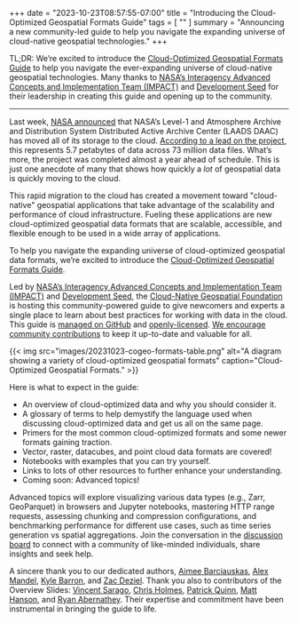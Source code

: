 +++
date = "2023-10-23T08:57:55-07:00"
title = "Introducing the Cloud-Optimized Geospatial Formats Guide"
tags = [ ""
]
summary = "Announcing a new community-led guide to help you navigate the expanding universe of cloud-native geospatial technologies."
+++

TL;DR: We’re excited to introduce the [Cloud-Optimized Geospatial Formats Guide](https://guide.cloudnativegeo.org) to help you navigate the ever-expanding universe of cloud-native geospatial technologies. Many thanks to [NASA’s Interagency Advanced Concepts and Implementation Team (IMPACT)](https://impact.earthdata.nasa.gov) and [Development Seed](https://developmentseed.org) for their leadership in creating this guide and opening up to the community.

---

Last week, [NASA announced](https://www.earthdata.nasa.gov/news/laads-daac-data-in-earthdata-cloud?fbclid=IwAR3erSJcWYl4iNVQelc32ls4kYOgHb8YVCIznwjquUcFPEeYBYgYa-2J7uw_aem_Ae5gOJsCo3U8SsdMJ1Y8u-k_7mE8jmDaQ2-_6JhHHUoLCqHabvVEMDKwJNVhP9ohLQo&mibextid=Zxz2cZ) that NASA’s Level-1 and Atmosphere Archive and Distribution System Distributed Active Archive Center (LAADS DAAC) has moved all of its storage to the cloud. [According to a lead on the project](https://www.linkedin.com/posts/splongmore_all-historical-data-from-nasas-laads-daac-activity-7120799801541070848-dUgM/), this represents 5.7 petabytes of data across 73 million data files. What’s more, the project was completed almost a year ahead of schedule. This is just one anecdote of many that shows how quickly a *lot* of geospatial data is quickly moving to the cloud.

This rapid migration to the cloud has created a movement toward "cloud-native" geospatial applications that take advantage of the scalability and performance of cloud infrastructure. Fueling these applications are new cloud-optimized geospatial data formats that are scalable, accessible, and flexible enough to be used in a wide array of applications. 

To help you navigate the expanding universe of cloud-optimized geospatial data formats, we’re excited to introduce the [Cloud-Optimized Geospatial Formats Guide](https://guide.cloudnativegeo.org).

Led by [NASA’s Interagency Advanced Concepts and Implementation Team (IMPACT)](https://impact.earthdata.nasa.gov) and [Development Seed](https://developmentseed.org), the [Cloud-Native Geospatial Foundation](https://cloudnativegeo.org) is hosting this community-powered guide to give newcomers and experts a single place to learn about best practices for working with data in the cloud. This guide is [managed on GitHub](https://github.com/cloudnativegeo/cloud-optimized-geospatial-formats-guide) and [openly-licensed](https://github.com/cloudnativegeo/cloud-optimized-geospatial-formats-guide/blob/main/LICENSE). [We encourage community contributions](https://guide.cloudnativegeo.org/contributing.html) to keep it up-to-date and valuable for all. 

{{< img src="images/20231023-cogeo-formats-table.png" alt="A diagram showing a variety of cloud-optimized geospatial formats" caption="Cloud-Optimized Geospatial Formats." >}}

Here is what to expect in the guide:
- An overview of cloud-optimized data and why you should consider it.
- A glossary of terms to help demystify the language used when discussing cloud-optimized data and get us all on the same page.
- Primers for the most common cloud-optimized formats and some newer formats gaining traction. 
- Vector, raster, datacubes, and point cloud data formats are covered!
- Notebooks with examples that you can try yourself.
- Links to lots of other resources to further enhance your understanding.
- Coming soon: Advanced topics!

Advanced topics will explore visualizing various data types (e.g., Zarr, GeoParquet) in browsers and Jupyter notebooks, mastering HTTP range requests, assessing chunking and compression configurations, and benchmarking performance for different use cases, such as time series generation vs spatial aggregations. Join the conversation in the [discussion board](https://github.com/cloudnativegeo/cloud-optimized-geospatial-formats-guide/discussions) to connect with a community of like-minded individuals, share insights and seek help. 

A sincere thank you to our dedicated authors, [Aimee Barciauskas](https://github.com/abarciauskas-bgse), [Alex Mandel](https://github.com/wildintellect), [Kyle Barron](https://github.com/kylebarron), and [Zac Deziel](https://github.com/zacharyDez). Thank you also to contributors of the Overview Slides: [Vincent Sarago](https://github.com/vincentsarago), [Chris Holmes](https://beta.source.coop/cholmes/), [Patrick Quinn](https://github.com/bilts), [Matt Hanson](https://github.com/matthewhanson), and [Ryan Abernathey](https://github.com/rabernat). Their expertise and commitment have been instrumental in bringing the guide to life. 